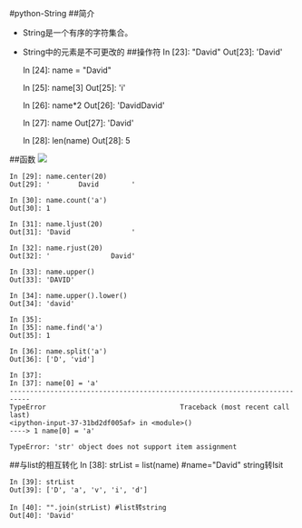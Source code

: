 #python-String
##简介
* String是一个有序的字符集合。
* String中的元素是不可更改的
##操作符
	In [23]: "David"
	Out[23]: 'David'
	
	In [24]: name = "David"
	
	In [25]: name[3]
	Out[25]: 'i'
	
	In [26]: name*2
	Out[26]: 'DavidDavid'
	
	In [27]: name
	Out[27]: 'David'
	
	In [28]: len(name)
	Out[28]: 5

##函数
![](http://simplebrightman.github.io/blog/images/python/3.JPG)

	In [29]: name.center(20)
	Out[29]: '       David        '
	
	In [30]: name.count('a')
	Out[30]: 1
	
	In [31]: name.ljust(20)
	Out[31]: 'David               '
	
	In [32]: name.rjust(20)
	Out[32]: '               David'
	
	In [33]: name.upper()
	Out[33]: 'DAVID'
	
	In [34]: name.upper().lower()
	Out[34]: 'david'
	
	In [35]:
	In [35]: name.find('a')
	Out[35]: 1
	
	In [36]: name.split('a')
	Out[36]: ['D', 'vid']
	
	In [37]:
	In [37]: name[0] = 'a'
	---------------------------------------------------------------------------
	TypeError                                 Traceback (most recent call last)
	<ipython-input-37-31bd2df005af> in <module>()
	----> 1 name[0] = 'a'
	
	TypeError: 'str' object does not support item assignment

##与list的相互转化
	In [38]: strList = list(name) #name="David" string转lsit

	In [39]: strList
	Out[39]: ['D', 'a', 'v', 'i', 'd']
	
	In [40]: "".join(strList) #list转string
	Out[40]: 'David'